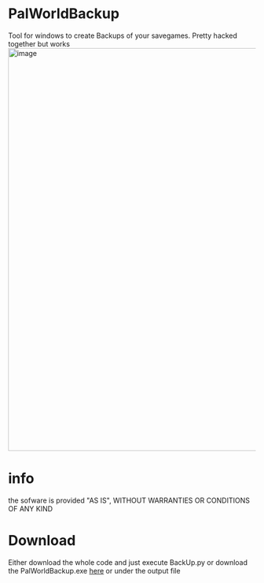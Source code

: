 # PalWorldBackup
Tool for windows to create Backups of your savegames. Pretty hacked together but works
<img width="818" alt="image" src="https://github.com/StopfMich/PalWorldBackup/assets/53300373/c66008b2-e616-45d7-8777-c1852b13a5db">


# info
the sofware is provided "AS IS", WITHOUT WARRANTIES OR CONDITIONS OF ANY KIND


# Download
Either download the whole code and just execute BackUp.py or download the PalWorldBackup.exe [here](https://github.com/StopfMich/PalWorldBackup/blob/main/output/PalWorldBackup.exe) or under the output file
